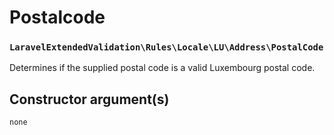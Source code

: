 # Postalcode
### `LaravelExtendedValidation\Rules\Locale\LU\Address\PostalCode`

Determines if the supplied postal code is a valid Luxembourg postal code.

## Constructor argument(s)

```php
none
```